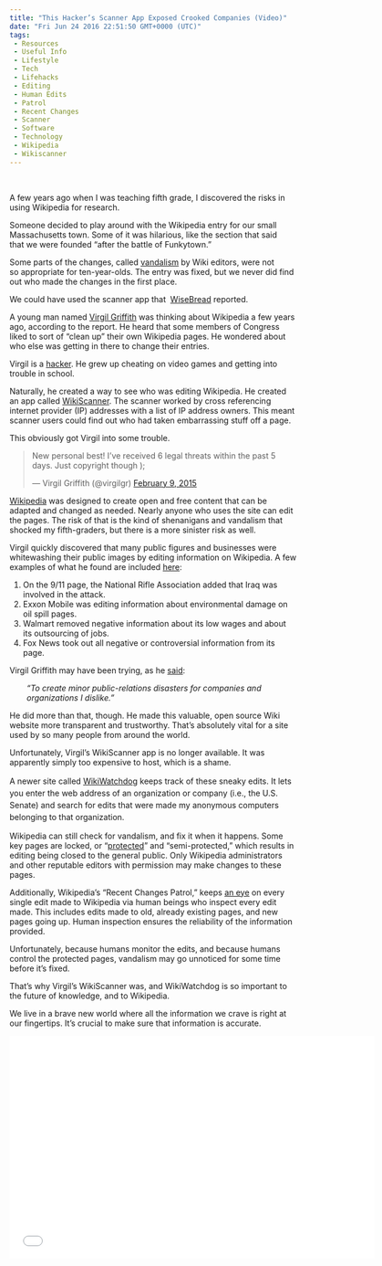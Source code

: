 ```yaml
---
title: "This Hacker’s Scanner App Exposed Crooked Companies (Video)"
date: "Fri Jun 24 2016 22:51:50 GMT+0000 (UTC)"
tags: 
 - Resources
 - Useful Info
 - Lifestyle
 - Tech
 - Lifehacks
 - Editing
 - Human Edits
 - Patrol
 - Recent Changes
 - Scanner
 - Software
 - Technology
 - Wikipedia
 - Wikiscanner
---
```

<p><!--OffDef--><br>
<!--Ads1--></p><p>A few years ago when I was teaching fifth grade, I discovered the risks in using Wikipedia for research.</p><p>Someone decided to play around with the Wikipedia entry for our small Massachusetts town. Some of it was hilarious, like the section that said that&#xA0;we were founded &#x201C;after the battle of Funkytown.&#x201D;</p><p>Some parts of the changes, called <a href="https://en.wikipedia.org/wiki/Wikipedia:Vandalism" onclick="__gaTracker(&apos;send&apos;, &apos;event&apos;, &apos;outbound-article&apos;, &apos;https://en.wikipedia.org/wiki/Wikipedia:Vandalism&apos;, &apos;vandalism&apos;);">vandalism</a> by Wiki editors, were not so&#xA0;appropriate for ten-year-olds.&#xA0;The entry was fixed, but we never did find out who made the changes in the first place.</p><p>We could have used the scanner&#xA0;app that &#xA0;<a href="http://www.wisebread.com/the-student-who-created-a-pr-nightmare-via-wikipedia" onclick="__gaTracker(&apos;send&apos;, &apos;event&apos;, &apos;outbound-article&apos;, &apos;http://www.wisebread.com/the-student-who-created-a-pr-nightmare-via-wikipedia&apos;, &apos;WiseBread&apos;);">WiseBread</a>&#xA0;reported.</p><p>A&#xA0;young man&#xA0;named <a href="http://www.nytimes.com/2008/11/23/magazine/23wwln-medium-t.html" onclick="__gaTracker(&apos;send&apos;, &apos;event&apos;, &apos;outbound-article&apos;, &apos;http://www.nytimes.com/2008/11/23/magazine/23wwln-medium-t.html&apos;, &apos;Virgil Griffith&apos;);">Virgil Griffith</a>&#xA0;was thinking about Wikipedia a few years ago, according to the report. He heard that some members of Congress liked to sort of &#x201C;clean up&#x201D; their own Wikipedia pages. He wondered about who else was getting in there to change their entries.</p><p>Virgil is a <a href="http://www.nytimes.com/2008/11/23/magazine/23wwln-medium-t.html" onclick="__gaTracker(&apos;send&apos;, &apos;event&apos;, &apos;outbound-article&apos;, &apos;http://www.nytimes.com/2008/11/23/magazine/23wwln-medium-t.html&apos;, &apos;hacker&apos;);">hacker</a>. He grew up cheating on video games and getting into trouble in school.</p><p>Naturally, he created a way to see who was editing Wikipedia. He created an app called <a href="http://virgil.gr/wikiscanner/" onclick="__gaTracker(&apos;send&apos;, &apos;event&apos;, &apos;outbound-article&apos;, &apos;http://virgil.gr/wikiscanner/&apos;, &apos;WikiScanner&apos;);">WikiScanner</a>. The scanner worked by cross referencing internet provider (IP) addresses with a list of&#xA0;IP address owners. This meant scanner users could find out who had taken embarrassing stuff off a&#xA0;page.</p><p>This obviously got Virgil into some trouble.</p><blockquote class="twitter-tweet" data-width="500"><p lang="en" dir="ltr">New personal best!  I&#x2019;ve received 6 legal threats within the past 5 days.  Just copyright though );</p>
<p>&#x2014; Virgil Griffith (@virgilgr) <a href="https://twitter.com/virgilgr/status/564904646209044480" onclick="__gaTracker(&apos;send&apos;, &apos;event&apos;, &apos;outbound-article&apos;, &apos;https://twitter.com/virgilgr/status/564904646209044480&apos;, &apos;February 9, 2015&apos;);">February 9, 2015</a></p></blockquote><p><script async src="//platform.twitter.com/widgets.js" charset="utf-8"></script></p><p><a href="https://en.wikipedia.org/wiki/Wikipedia" onclick="__gaTracker(&apos;send&apos;, &apos;event&apos;, &apos;outbound-article&apos;, &apos;https://en.wikipedia.org/wiki/Wikipedia&apos;, &apos;Wikipedia&apos;);">Wikipedia</a> was designed to create open and free content that can be adapted and changed as needed. Nearly anyone who uses the site can edit the&#xA0;pages. The risk of that is the kind of shenanigans and vandalism that shocked my fifth-graders, but there is a more sinister risk as well.</p><p>Virgil quickly discovered that many&#xA0;public figures and businesses were whitewashing their public images by editing information on Wikipedia. A few examples of what he found are included <a href="http://www.wisebread.com/the-student-who-created-a-pr-nightmare-via-wikipedia" onclick="__gaTracker(&apos;send&apos;, &apos;event&apos;, &apos;outbound-article&apos;, &apos;http://www.wisebread.com/the-student-who-created-a-pr-nightmare-via-wikipedia&apos;, &apos;here&apos;);">here</a>:</p><ol>
<li>On the 9/11 page, the National Rifle Association added that Iraq was involved in the attack.</li>
<li>Exxon Mobile was editing information about environmental damage on oil spill pages.</li>
<li>Walmart removed negative information about its low wages and about its outsourcing of jobs.</li>
<li>Fox News took out all negative or controversial information from its page.</li>
</ol><p>Virgil Griffith may have been trying, as he <a href="http://www.nytimes.com/2008/11/23/magazine/23wwln-medium-t.html" onclick="__gaTracker(&apos;send&apos;, &apos;event&apos;, &apos;outbound-article&apos;, &apos;http://www.nytimes.com/2008/11/23/magazine/23wwln-medium-t.html&apos;, &apos;said&apos;);">said</a>:</p><p class="p1" style="padding-left: 30px;"><em><span class="s1">&#x201C;To create minor public-relations disasters for companies and organizations I dislike.&#x201D;</span></em></p><p class="p1">He did more than that, though. He made this valuable, open source Wiki website more transparent and trustworthy. That&#x2019;s absolutely vital for a site used by so many people from around the world.</p><p class="p1">Unfortunately, Virgil&#x2019;s WikiScanner app is no longer available. It was apparently simply too expensive to host, which is a shame.</p><p><span style="line-height: 1.5;">A&#xA0;newer site called </span><a href="http://wikiwatchdog.com/" onclick="__gaTracker(&apos;send&apos;, &apos;event&apos;, &apos;outbound-article&apos;, &apos;http://wikiwatchdog.com/&apos;, &apos;WikiWatchdog&apos;);" style="line-height: 1.5;">WikiWatchdog</a><span style="line-height: 1.5;">&#xA0;keeps track of these sneaky edits. It lets you enter the web address of an organization or company (i.e., the U.S. Senate) and search for edits that were made my anonymous computers belonging to that organization.</span></p><p><!--Ads2--></p><p>Wikipedia can still check for vandalism, and fix it when it happens. Some key pages are locked, or &#x201C;<a href="https://en.wikipedia.org/w/index.php?title=Wikipedia:Protection_policy" onclick="__gaTracker(&apos;send&apos;, &apos;event&apos;, &apos;outbound-article&apos;, &apos;https://en.wikipedia.org/w/index.php?title=Wikipedia:Protection_policy&apos;, &apos;protected&apos;);" target="_blank">protected</a>&#x201D; and &#x201C;semi-protected,&#x201D; which results in editing being closed to the general public. Only Wikipedia administrators and other reputable editors with permission may make changes to these pages.</p><p>Additionally, Wikipedia&#x2019;s &#x201C;Recent Changes Patrol,&#x201D; keeps <a href="https://en.wikipedia.org/wiki/Wikipedia:Recent_changes_patrol" onclick="__gaTracker(&apos;send&apos;, &apos;event&apos;, &apos;outbound-article&apos;, &apos;https://en.wikipedia.org/wiki/Wikipedia:Recent_changes_patrol&apos;, &apos;an eye&apos;);">an eye</a> on every single edit made to Wikipedia via human beings who inspect every edit made. This includes edits made to old, already existing pages, and new pages going up. Human inspection ensures the reliability of the information provided.</p><p>Unfortunately, because humans monitor the edits, and because humans control the protected pages, vandalism may go unnoticed for some time before it&#x2019;s fixed.</p><p>That&#x2019;s&#xA0;why Virgil&#x2019;s WikiScanner was, and WikiWatchdog is so important to the future of knowledge, and to Wikipedia.</p><p>We live in a brave new world where all the information we crave is right at our fingertips. It&#x2019;s crucial to make sure that information is accurate.</p><p><span class="embed-youtube" style="text-align:center; display: block;"><iframe class="youtube-player" type="text/html" width="640" height="390" src="//www.youtube.com/embed/51UiJVp7FaM?version=3&amp;rel=1&amp;fs=1&amp;autohide=2&amp;showsearch=0&amp;showinfo=1&amp;iv_load_policy=1&amp;wmode=transparent" allowfullscreen="true" style="border:0;"></iframe></span></p><p>&#xA0;</p>